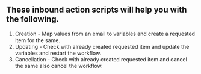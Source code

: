 ## These inbound action scripts will help you with the following. 

1) Creation - Map values from an email to variables and create a requested item for the same.
2) Updating - Check with already created requested item and update the variables and restart the workflow.
3) Cancellation - Check with already created requested item and cancel the same also cancel the workflow.


